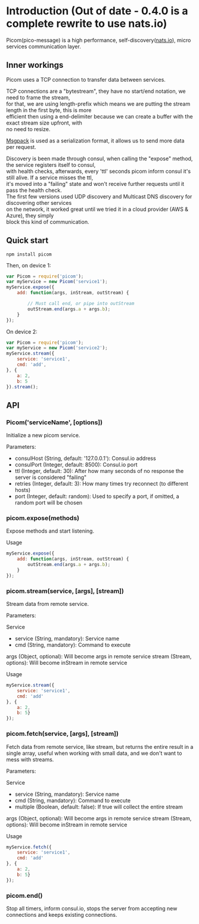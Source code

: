 # Introduction (Out of date - 0.4.0 is a complete rewrite to use nats.io)

Picom(pico-message) is a high performance, self-discovery([nats.io](http://nats.io/)), micro services communication layer.

## Inner workings
Picom uses a TCP connection to transfer data between services.  

TCP connections are a "bytestream", they have no start/end notation, we need to frame the stream,  
for that, we are using length-prefix which means we are putting the stream length in the first byte, this is more  
efficient then using a end-delimiter because we can create a buffer with the exact stream size upfront, with  
no need to resize.

[Msgpack](http://msgpack.org/) is used as a serialization format, it allows us to send more data per request.   

Discovery is been made through consul, when calling the "expose" method, the service registers itself to consul,   
with health checks, afterwards, every 'ttl' seconds picom inform consul it's still alive. If a service misses the ttl,  
it's moved into a "failing" state and won't receive further requests until it pass the health check.  
The first few versions used UDP discovery and Multicast DNS discovery for discovering other services  
on the network, it worked great until we tried it in a cloud provider (AWS & Azure), they simply  
block this kind of communication.

## Quick start

	npm install picom

Then, on device 1:

```js
var Picom = require('picom');
var myService = new Picom('service1');
myService.expose({
	add: function(args, inStream, outStream) {

		// Must call end, or pipe into outStream
		outStream.end(args.a + args.b);
	}
});
```

On device 2:

```js
var Picom = require('picom');
var myService = new Picom('service2');
myService.stream({
	service: 'service1',
	cmd: 'add',
}, {
	a: 2,
	b: 5
}).stream();
```

## API

### Picom('serviceName', [options])

Initialize a new picom service.

Parameters:

 * consulHost (String, default: '127.0.0.1'): Consul.io address
 * consulPort (Integer, default: 8500): Consul.io port
 * ttl (Integer, default: 30): After how many seconds of no response the server is considered "failing"
 * retries (Integer, default: 3): How many times try reconnect (to different hosts)
 * port (Integer, default: random): Used to specify a port, if omitted, a random port will be chosen

### picom.expose(methods)

Expose methods and start listening.

Usage

```js
myService.expose({
	add: function(args, inStream, outStream) {
		outStream.end(args.a + args.b);
	}
});
```

### picom.stream(service, [args], [stream])

Stream data from remote service.

Parameters:

Service

 * service (String, mandatory): Service name
 * cmd (String, mandatory): Command to execute

args (Object, optional): Will become args in remote service
stream (Stream, options): Will become inStream in remote service

Usage

```js
myService.stream({
	service: 'service1',
	cmd: 'add'
}, {
	a: 2,
	b: 5}
});
```

### picom.fetch(service, [args], [stream])

Fetch data from remote service, like stream, but returns the entire result in a single array,
useful when working with small data, and we don't want to mess with streams.

Parameters:

Service

 * service (String, mandatory): Service name
 * cmd (String, mandatory): Command to execute
 * multiple (Boolean, default: false): If true will collect the entire stream

args (Object, optional): Will become args in remote service
stream (Stream, options): Will become inStream in remote service

Usage

```js
myService.fetch({
	service: 'service1',
	cmd: 'add'
}, {
	a: 2,
	b: 5}
});
```

### picom.end()

Stop all timers, inform consul.io, stops the server from accepting new connections and keeps existing connections.
